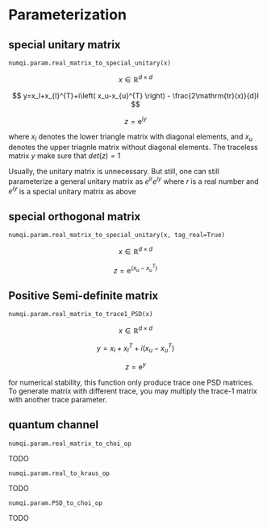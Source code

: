 # Parameterization

## special unitary matrix

`numqi.param.real_matrix_to_special_unitary(x)`

$$
x\in \mathbb{R} ^{d\times d}
$$

$$
y=x_l+x_{l}^{T}+i\left( x_u-x_{u}^{T} \right) - \frac{2\mathrm{tr}(x)}{d}I
$$

$$
z=\mathrm{e}^{iy}
$$

where $x_l$ denotes the lower triangle matrix with diagonal elements, and $x_u$ denotes the upper triagnle matrix without diagonal elements. The traceless matrix $y$ make sure that $det(z)=1$

Usually, the unitary matrix is unnecessary. But still, one can still parameterize a general unitary matrix as $e^{ir}e^{iy}$ where $r$ is a real number and $e^{iy}$ is a special unitary matrix as above

## special orthogonal matrix

`numqi.param.real_matrix_to_special_unitary(x, tag_real=True)`

$$
x\in \mathbb{R} ^{d\times d}
$$

$$
z=\mathrm{e}^{\left( x_u-x_{u}^{T} \right)}
$$

## Positive Semi-definite matrix

`numqi.param.real_matrix_to_trace1_PSD(x)`

$$
x\in \mathbb{R} ^{d\times d}
$$

$$
y=x_l+x_{l}^{T}+i\left( x_u-x_{u}^{T} \right)
$$

$$
z=\mathrm{e}^y
$$

for numerical stability, this function only produce trace one PSD matrices. To generate matrix with different trace, you may multiply the trace-1 matrix with another trace parameter.

## quantum channel

`numqi.param.real_matrix_to_choi_op`

TODO

`numqi.param.real_to_kraus_op`

TODO

`numqi.param.PSD_to_choi_op`

TODO
